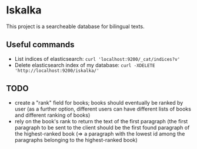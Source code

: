 # Iskalka #

This project is a searcheable database for bilingual texts.

## Useful commands

- List indices of elasticsearch: `curl 'localhost:9200/_cat/indices?v'`
- Delete elasticsearch index of my database: `curl -XDELETE 'http://localhost:9200/iskalka/'`

## TODO

- create a "rank" field for books; books should eventually be ranked by user
(as a further option, different users can have different lists of books and different ranking of books)
- rely on the book's rank to return the text of the first paragraph (the first paragraph to be sent to the client should be the first found paragraph of the highest-ranked book (=> a paragraph with the lowest id among the paragraphs belonging to the highest-ranked book)
